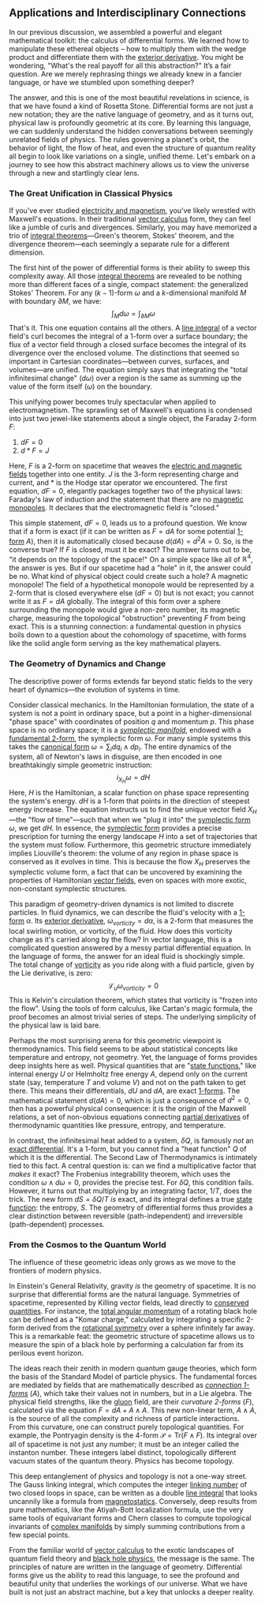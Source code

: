 ## Applications and Interdisciplinary Connections

In our previous discussion, we assembled a powerful and elegant mathematical toolkit: the calculus of differential forms. We learned how to manipulate these ethereal objects – how to multiply them with the wedge product and differentiate them with the [exterior derivative](@article_id:161406). You might be wondering, "What's the real payoff for all this abstraction?" It’s a fair question. Are we merely rephrasing things we already knew in a fancier language, or have we stumbled upon something deeper?

The answer, and this is one of the most beautiful revelations in science, is that we have found a kind of Rosetta Stone. Differential forms are not just a new notation; they are the native language of geometry, and as it turns out, physical law is profoundly geometric at its core. By learning this language, we can suddenly understand the hidden conversations between seemingly unrelated fields of physics. The rules governing a planet's orbit, the behavior of light, the flow of heat, and even the structure of quantum reality all begin to look like variations on a single, unified theme. Let's embark on a journey to see how this abstract machinery allows us to view the universe through a new and startlingly clear lens.

### The Great Unification in Classical Physics

If you've ever studied [electricity and magnetism](@article_id:184104), you've likely wrestled with Maxwell's equations. In their traditional [vector calculus](@article_id:146394) form, they can feel like a jumble of curls and divergences. Similarly, you may have memorized a trio of [integral theorems](@article_id:183186)—Green's theorem, Stokes' theorem, and the divergence theorem—each seemingly a separate rule for a different dimension.

The first hint of the power of differential forms is their ability to sweep this complexity away. All those [integral theorems](@article_id:183186) are revealed to be nothing more than different faces of a single, compact statement: the generalized Stokes' Theorem. For any $(k-1)$-form $\omega$ and a $k$-dimensional manifold $M$ with boundary $\partial M$, we have:
$$
\int_M d\omega = \int_{\partial M} \omega
$$
That's it. This one equation contains all the others. A [line integral](@article_id:137613) of a vector field's curl becomes the integral of a 1-form over a surface boundary; the flux of a vector field through a closed surface becomes the integral of its divergence over the enclosed volume. The distinctions that seemed so important in Cartesian coordinates—between curves, surfaces, and volumes—are unified. The equation simply says that integrating the "total infinitesimal change" ($d\omega$) over a region is the same as summing up the value of the form itself ($\omega$) on the boundary.

This unifying power becomes truly spectacular when applied to electromagnetism. The sprawling set of Maxwell's equations is condensed into just two jewel-like statements about a single object, the Faraday 2-form $F$:
1.  $dF = 0$
2.  $d*F = J$

Here, $F$ is a 2-form on spacetime that weaves the [electric and magnetic fields](@article_id:260853) together into one entity. $J$ is the 3-form representing charge and current, and $*$ is the Hodge star operator we encountered. The first equation, $dF=0$, elegantly packages together two of the physical laws: Faraday's law of induction and the statement that there are no [magnetic monopoles](@article_id:142323). It declares that the electromagnetic field is "closed."

This simple statement, $dF=0$, leads us to a profound question. We know that if a form is exact (if it can be written as $F=dA$ for some potential [1-form](@article_id:275357) $A$), then it is automatically closed because $d(dA) = d^2A = 0$. So, is the converse true? If $F$ is closed, must it be exact? The answer turns out to be, "it depends on the topology of the space!" On a simple space like all of $\mathbb{R}^4$, the answer is yes. But if our spacetime had a "hole" in it, the answer could be no. What kind of physical object could create such a hole? A magnetic monopole! The field of a hypothetical monopole would be represented by a 2-form that is closed everywhere else ($dF=0$) but is not exact; you cannot write it as $F=dA$ globally. The integral of this form over a sphere surrounding the monopole would give a non-zero number, its magnetic charge, measuring the topological "obstruction" preventing $F$ from being exact. This is a stunning connection: a fundamental question in physics boils down to a question about the cohomology of spacetime, with forms like the solid angle form serving as the key mathematical players.

### The Geometry of Dynamics and Change

The descriptive power of forms extends far beyond static fields to the very heart of dynamics—the evolution of systems in time.

Consider classical mechanics. In the Hamiltonian formulation, the state of a system is not a point in ordinary space, but a point in a higher-dimensional "phase space" with coordinates of position $q$ and momentum $p$. This phase space is no ordinary space; it is a *[symplectic manifold](@article_id:637276)*, endowed with a [fundamental 2-form](@article_id:182782), the symplectic form $\omega$. For many simple systems this takes the [canonical form](@article_id:139743) $\omega = \sum_i dq_i \wedge dp_i$. The entire dynamics of the system, all of Newton's laws in disguise, are then encoded in one breathtakingly simple geometric instruction:
$$
i_{X_H}\omega = dH
$$
Here, $H$ is the Hamiltonian, a scalar function on phase space representing the system's energy. $dH$ is a 1-form that points in the direction of steepest energy increase. The equation instructs us to find the unique vector field $X_H$—the "flow of time"—such that when we "plug it into" the [symplectic form](@article_id:161125) $\omega$, we get $dH$. In essence, the [symplectic form](@article_id:161125) provides a precise prescription for turning the energy landscape $H$ into a set of trajectories that the system must follow. Furthermore, this geometric structure immediately implies Liouville's theorem: the volume of any region in phase space is conserved as it evolves in time. This is because the flow $X_H$ preserves the symplectic volume form, a fact that can be uncovered by examining the properties of Hamiltonian [vector fields](@article_id:160890), even on spaces with more exotic, non-constant symplectic structures.

This paradigm of geometry-driven dynamics is not limited to discrete particles. In fluid dynamics, we can describe the fluid's velocity with a [1-form](@article_id:275357) $\alpha$. Its [exterior derivative](@article_id:161406), $\omega_{vorticity} = d\alpha$, is a 2-form that measures the local swirling motion, or vorticity, of the fluid. How does this vorticity change as it's carried along by the flow? In vector language, this is a complicated question answered by a messy partial differential equation. In the language of forms, the answer for an ideal fluid is shockingly simple. The total change of [vorticity](@article_id:142253) as you ride along with a fluid particle, given by the Lie derivative, is zero:
$$
\mathcal{L}_u \omega_{vorticity} = 0
$$
This is Kelvin's circulation theorem, which states that vorticity is "frozen into the flow". Using the tools of form calculus, like Cartan's magic formula, the proof becomes an almost trivial series of steps. The underlying simplicity of the physical law is laid bare.

Perhaps the most surprising arena for this geometric viewpoint is thermodynamics. This field seems to be about statistical concepts like temperature and entropy, not geometry. Yet, the language of forms provides deep insights here as well. Physical quantities that are "[state functions](@article_id:137189)," like internal energy $U$ or Helmholtz free energy $A$, depend only on the current state (say, temperature $T$ and volume $V$) and not on the path taken to get there. This means their differentials, $dU$ and $dA$, are exact [1-forms](@article_id:157490). The mathematical statement $d(dA)=0$, which is just a consequence of $d^2=0$, then has a powerful physical consequence: it is the origin of the Maxwell relations, a set of non-obvious equations connecting [partial derivatives](@article_id:145786) of thermodynamic quantities like pressure, entropy, and temperature.

In contrast, the infinitesimal heat added to a system, $\delta Q$, is famously *not* an [exact differential](@article_id:138197). It's a 1-form, but you cannot find a "heat function" $Q$ of which it is the differential. The Second Law of Thermodynamics is intimately tied to this fact. A central question is: can we find a multiplicative factor that *makes* it exact? The Frobenius integrability theorem, which uses the condition $\omega \wedge d\omega = 0$, provides the precise test. For $\delta Q$, this condition fails. However, it turns out that multiplying by an integrating factor, $1/T$, does the trick. The new form $dS = \delta Q / T$ *is* exact, and its integral defines a true [state function](@article_id:140617): the entropy, $S$. The geometry of differential forms thus provides a clear distinction between reversible (path-independent) and irreversible (path-dependent) processes.

### From the Cosmos to the Quantum World

The influence of these geometric ideas only grows as we move to the frontiers of modern physics.

In Einstein's General Relativity, gravity *is* the geometry of spacetime. It is no surprise that differential forms are the natural language. Symmetries of spacetime, represented by Killing vector fields, lead directly to [conserved quantities](@article_id:148009). For instance, the [total angular momentum](@article_id:155254) of a rotating black hole can be defined as a "Komar charge," calculated by integrating a specific 2-form derived from the [rotational symmetry](@article_id:136583) over a sphere infinitely far away. This is a remarkable feat: the geometric structure of spacetime allows us to measure the spin of a black hole by performing a calculation far from its perilous event horizon.

The ideas reach their zenith in modern quantum gauge theories, which form the basis of the Standard Model of particle physics. The fundamental forces are mediated by fields that are mathematically described as *[connection 1-forms](@article_id:185399)* ($A$), which take their values not in numbers, but in a Lie algebra. The physical field strengths, like the [gluon](@article_id:159014) field, are their *curvature 2-forms* ($F$), calculated via the equation $F = dA + A \wedge A$. This new non-linear term, $A \wedge A$, is the source of all the complexity and richness of particle interactions. From this curvature, one can construct purely topological quantities. For example, the Pontryagin density is the 4-form $\mathcal{P} = \mathrm{Tr}(F \wedge F)$. Its integral over all of spacetime is not just any number; it must be an integer called the instanton number. These integers label distinct, topologically different vacuum states of the quantum theory. Physics has become topology.

This deep entanglement of physics and topology is not a one-way street. The Gauss linking integral, which computes the integer [linking number](@article_id:267716) of two closed loops in space, can be written as a double [line integral](@article_id:137613) that looks uncannily like a formula from [magnetostatics](@article_id:139626). Conversely, deep results from pure mathematics, like the Atiyah-Bott localization formula, use the very same tools of equivariant forms and Chern classes to compute topological invariants of [complex manifolds](@article_id:158582) by simply summing contributions from a few special points.

From the familiar world of [vector calculus](@article_id:146394) to the exotic landscapes of quantum field theory and [black hole physics](@article_id:159978), the message is the same. The principles of nature are written in the language of geometry. Differential forms give us the ability to read this language, to see the profound and beautiful unity that underlies the workings of our universe. What we have built is not just an abstract machine, but a key that unlocks a deeper reality.